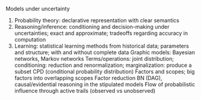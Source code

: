 Models under uncertainty
1. Probability theory: declarative representation  with clear semantics
2. Reasoning/inference: conditioning and decision-making under uncertainties; exact and approximate; tradeoffs regarding accuracy in computation
3. Learning: statistical learning methods from historical data; parameters and structure; with and without complete data
Graphic models: Bayesian networks, Markov networks
Terms/operations: joint distribution; conditioning: reduction and renormalization; marginalization: produce a subset
CPD (conditional probability distribution)
Factors and scopes; big factors into overlapping scopes
Factor reduction
BN (DAG), causal/evidential reasoning in the stipulated models
Flow of probabilistic influence through active trails (observed vs unobserved)
